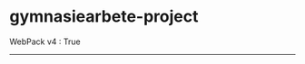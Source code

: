 # gymnasiearbete-project

WebPack v4 : True

-------------------------------------------------------------------